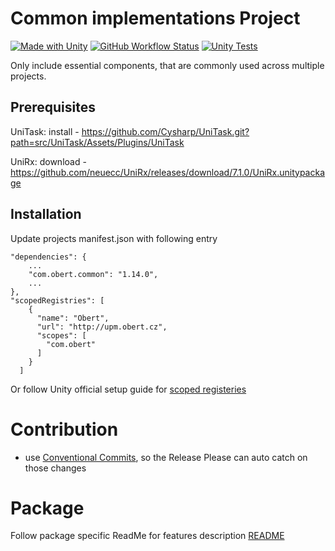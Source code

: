 # Common implementations Project
[![Made with Unity](https://img.shields.io/badge/Made%20with-Unity-57b9d3.svg?style=flat&logo=unity)](https://unity3d.com)
[![GitHub Workflow Status](https://img.shields.io/github/actions/workflow/status/martin-obert/unity-plugins-common/publish-package.yml?label=UPM%20deployment)](http://upm.obert.cz/)
[![Unity Tests](https://github.com/martin-obert/unity-plugins-common/actions/workflows/unity-tests.yml/badge.svg)](https://github.com/martin-obert/unity-plugins-common/actions/workflows/unity-tests.yml)

Only include essential components, that are commonly used across multiple projects. 

## Prerequisites

UniTask:
install - https://github.com/Cysharp/UniTask.git?path=src/UniTask/Assets/Plugins/UniTask

UniRx:
download - https://github.com/neuecc/UniRx/releases/download/7.1.0/UniRx.unitypackage

## Installation
Update projects manifest.json with following entry
```
"dependencies": {
    ...
    "com.obert.common": "1.14.0",
    ...
},
"scopedRegistries": [
    {
      "name": "Obert",
      "url": "http://upm.obert.cz",
      "scopes": [
        "com.obert"
      ]
    }
  ]
```

Or follow Unity official setup guide for [scoped registeries](https://docs.unity3d.com/Manual/upm-scoped.html)

# Contribution
- use [Conventional Commits](https://www.conventionalcommits.org/en/v1.0.0/), so the Release Please can auto catch on those changes

# Package

Follow package specific ReadMe for features description
[README](https://github.com/martin-obert/unity-plugins-common?path=/Assets/Scripts/Readme.md)
